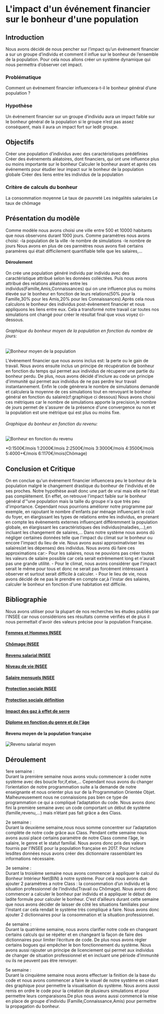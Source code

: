 # L'impact d'un événement financier sur le bonheur d'une population
## Introduction
Nous avons décidé de nous pencher sur l’impact qu’un événement financier a sur un groupe d’individu et comment il influe sur le bonheur de l’ensemble de la population. Pour cela nous allons créer un système dynamique qui nous permettra d’observer cet impact.

### Problématique
Comment un événement financier influencera-t-il le bonheur général d’une population ?

### Hypothèse
Un événement financier sur un groupe d’individu aura un impact faible sur le bonheur général de la population si le groupe n’est pas assez conséquent, mais il aura un impact fort sur ledit groupe.

## Objectifs
Créer une population d’individus avec des caractéristiques prédéfinies Créer des événements aléatoires, dont financiers, qui ont une influence plus ou moins importante sur le bonheur Calculer le bonheur avant et après ces événements pour étudier leur impact sur le bonheur de la population globale Créer des liens entre les individus de la population

### Critère de calculs du bonheur
La consommation moyenne Le taux de pauvreté Les inégalités salariales Le taux de chômage

## Présentation du modèle
Comme modèle nous avons choisi une ville entre 500 et 10000 habitants que nous observons durant 1000 jours. Comme paramètres nous avons choisi: 
-la population de la ville
-le nombre de simulations 
-le nombre de jours 
Nous avons en plus de ces parmètres nous avons fixé certains paramères qui était difficilement quantifiable telle que les salaires,...
#### Déroulement
On crée une population généré individu par individu avec des caractéristique attribué selon les données colléctées. Puis nous avons attribué des relations aléatoires entre les individus(Famille,Amis,Connaissances) qui on une influence plus ou moins élevée sur le bonheur en fonction de leurs relations(50% pour la Famille,30% pour les Amis,20% pour les Connaissances).Après cela nous calculons le bonheur des individus post-évènement financier et nous appliquons les liens entre eux. Cela a transformé notre travail car toutes nos simulations ont changé pour créer le résultat final que vous voyez ci-dessous. 
###### Graphique du bonheur moyen de la population en fonction du nombre de jours:
![Bonheur moyen de la population](https://cdn.discordapp.com/attachments/489890771668041738/965671340004749352/IMG-20220418-WA0002.jpg)

L'évènement financier que nous avons inclus est: la perte ou le gain de travail. Nous avons ensuite inclus un principe de récupération de bonheur en fonction du temps qui permet aux individus de récuperer une partie du bonheur perdu. De plus, nous avons décidé d'inclure au code un principe d'immunité qui permet aux individus de ne pas perdre leur travail instantannement. Enfin le code génèrera le nombre de simulations demandé et calculera la moyenne de ces simulations tout en renvoyant le bonheur général en fonction du salaire(cf:graphique ci dessous)
Nous avons choisi ces métriques car le nombre de simulations apporte la precision,le nombre de jours permet de s'assurer de la présence d'une convergence ou non et la population est une métrique qui est plus ou moins fixe.
###### Graphique du bonheur en fonction du revenu:
![Bonheur en fonction du revenu](https://cdn.discordapp.com/attachments/489890771668041738/965671339761467422/IMG-20220418-WA0003.jpg)


*0:1500€/mois    1:2000€/mois   2:2500€/mois     3:3000€/mois    4:3500€/mois     5:4000+€/mois    6:1170€/mois(Chômage)

## Conclusion et Critique
On en conclue qu'un évènement financier influencera peu le bonheur de la population malgré le changement drastique du bonheur de l'individu et de ses proches.
Notre hypothèse avait donc une part de vrai mais elle ne l'était pas complétement. En effet, on retrouve l'impact faible sur le bonheur général d'"une population mais la taille du groupe n'a que très peu d'importance.
Cependant nous pourrions améliorer notre programme par exemple, en rajoutant le nombre d'enfants par ménage influençant le coût du foyer, en élargissant les types de relations entre les individus, en prenant en compte les évènements externes influençant différemment la population globale, en élargissant les caractéristiques des individus(maladies,...),en incluant les changement de salaires,...
Dans notre système nous avons dû négliger certaines données telle que l'impact du climat sur le bonheur ou encore l'impact du lieu de vie. Nous avons aussi approximativiser les salaires(et les dépenses) des individus.
Nous avons dû faire ces approximations car:- Pour les salaires, nous ne pouvions pas créer toutes les valeurs de salaire possible car cela serait extrêmement long et                                                n'aurait pas une grande utilité.
                                           - Pour le climat, nous avons considérer que l'impact serait le même pour tous et donc ne serait pas forcément intéressant à                                              observer et surtout serait difficile à calculer.
                                           - Pour le lieu de vie, nous avons décidé de ne pas le prendre en compte car,à l'instar des salaires, calculer le bonheur en                                              fonction d'une habitation est difficile.

## Bibliographie
Nous avons utiliser pour la plupart de nos recherches les études publiés par l'INSEE car nous considérions ses résultats comme vérifiés et de plus il nous permettait d'avoir des valeurs précise pour la population Française.

#### <a href="https://www.insee.fr/fr/statistiques/4238375?sommaire=4238781" > Femmes et Hommes INSEE </a>
#### <a href="https://www.insee.fr/fr/statistiques/4238387?sommaire=4238781" > Chômage INSEE </a>
#### <a href="https://www.insee.fr/fr/statistiques/4238391?sommaire=4238781" > Revenu salarial INSEE </a> 
#### <a href="https://www.insee.fr/fr/statistiques/4238393?sommaire=4238781" > Niveau de vie INSEE </a>
#### <a href="https://www.insee.fr/fr/statistiques/5396066#graphique-figure3" > Salaire mensuels INSEE </a>
#### <a href="https://www.insee.fr/fr/statistiques/5432469?sommaire=5435421" > Protection sociale INSEE </a>
#### <a href="https://www.insee.fr/fr/metadonnees/definition/c1562#:~:text=Les%20prestations%20sociales%20(ou%20transferts,la%20protection%20contre%20divers%20risques" > Protection sociale définition </a>
#### <a href="https://www.insee.fr/fr/statistiques/2569318?sommaire=2587886" > Impact des gaz à effet de serre </a>
#### <a href="https://www.insee.fr/fr/statistiques/5432451?sommaire=5435421" > Diplome en fonction du genre et de l'âge </a>
#### Revenu moyen de la population française 
![Revenu salarial moyen](https://cdn.discordapp.com/attachments/489890771668041738/965890919276625961/25111.jpeg)




## Déroulement

1ere semaine :	
Durant la première semaine nous avons voulu commencer à coder notre système avec des boucle for,if,else,… Cependant nous avons du 
changer l’orientation de notre programmation suite a la demande de notre enseignante et nous orienter plus sur de la Programmation 
Orientée Objet. Malheureusement nous ne connaissions pas bien ce type de programmation ce qui a compliqué l’adaptation du code. 
Nous avons donc fini la première semaine avec un code comportant un début de système (famille,revenu,…) mais n’étant pas fait 
grâce a des Class.

2e semaine :	
Durant la deuxième semaine,nous nous somme concentrer sur l’adaptation complète de notre code grâce aux Class. Pendant cette semaine
nous avons aussi      placé certains paramètre de notre Class comme l’âge, le salaire, le genre et le statut familial. Nous avons 
donc pris des valeurs fournis par l’INSEE pour la population française en 2017. Pour inclure lesdites données nous avons créer des
dictionnaire rassemblant les informations nécessaire.

3e semaine :	
Durant la troisième semaine nous avons commencer à appliquer le calcul du Bonheur Intérieur Net(BIN) à notre système. Pour cela nous
avons due ajouter 2 paramètres a notre Class : la consommation d’un individu et la situation professionnel de l’individu(Travail ou 
Chômage). Nous avons donc commencer a calculer le bonheur par individu et a appliquer le début de ladite formule pour calculer le 
bonheur. C’est d’ailleurs durant cette semaine que nous avons décider de laisser de côté les situations familiales pour l’instant car
cela rendait le système très compliqué a faire. Nous avons donc ajouter 2 dictionnaires pour la consommation et la situation 
professionnel.

4e semaine :	
Durant la quatrième semaine, nous avons clarifier notre code en changeant certains calculs qui se répéter et en changeant la façon de
faire des dictionnaires pour limiter l’écriture de code. De plus nous avons régler certains bogues qui empêcher le bon fonctionnement
du système. Nous avons aussi rajouter un principe de licenciement qui permet aux individus de changer de situation professionnel et 
en incluant une période d’immunité ou ils ne peuvent pas être renvoyer.

5e semaine :	
Durant la cinquième semaine nous avons effectuer la finition de la base du code et nous avons commencer a faire le visuel de notre
système en créant des graphique pour permettre la visualisation du système. Nous avons aussi remis en ordre le code pour la création
de plusieurs simulations et pour permettre leurs comparaisons.De plus nous avons aussi commencé la mise en place de groupe d'individu
(Famille,Connaissance,Amis) pour permettre la propagation du bonheur.
